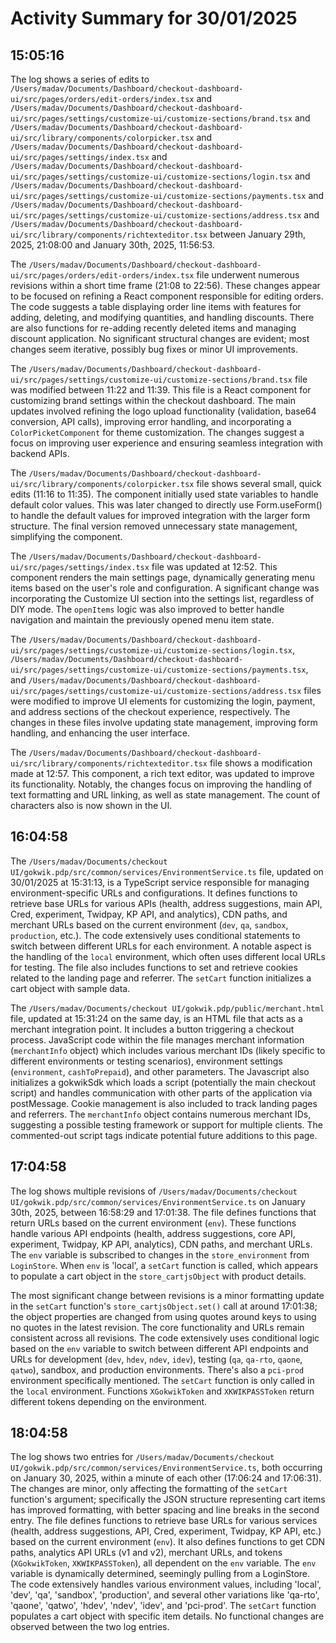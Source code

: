 # Activity Summary for 30/01/2025

## 15:05:16
The log shows a series of edits to `/Users/madav/Documents/Dashboard/checkout-dashboard-ui/src/pages/orders/edit-orders/index.tsx`  and `/Users/madav/Documents/Dashboard/checkout-dashboard-ui/src/pages/settings/customize-ui/customize-sections/brand.tsx` and `/Users/madav/Documents/Dashboard/checkout-dashboard-ui/src/library/components/colorpicker.tsx` and `/Users/madav/Documents/Dashboard/checkout-dashboard-ui/src/pages/settings/index.tsx` and `/Users/madav/Documents/Dashboard/checkout-dashboard-ui/src/pages/settings/customize-ui/customize-sections/login.tsx` and `/Users/madav/Documents/Dashboard/checkout-dashboard-ui/src/pages/settings/customize-ui/customize-sections/payments.tsx` and `/Users/madav/Documents/Dashboard/checkout-dashboard-ui/src/pages/settings/customize-ui/customize-sections/address.tsx` and `/Users/madav/Documents/Dashboard/checkout-dashboard-ui/src/library/components/richtexteditor.tsx` between January 29th, 2025, 21:08:00 and January 30th, 2025, 11:56:53.


The `/Users/madav/Documents/Dashboard/checkout-dashboard-ui/src/pages/orders/edit-orders/index.tsx` file underwent numerous revisions within a short time frame (21:08 to 22:56).  These changes appear to be focused on refining a React component responsible for editing orders.  The code suggests a table displaying order line items with features for adding, deleting, and modifying quantities, and handling discounts.  There are also functions for re-adding recently deleted items and managing discount application.  No significant structural changes are evident; most changes seem iterative, possibly bug fixes or minor UI improvements.


The `/Users/madav/Documents/Dashboard/checkout-dashboard-ui/src/pages/settings/customize-ui/customize-sections/brand.tsx` file was modified between 11:22 and 11:39.  This file is a React component for customizing brand settings within the checkout dashboard. The main updates involved refining the logo upload functionality (validation, base64 conversion, API calls), improving error handling, and incorporating a `ColorPicketComponent` for theme customization. The changes suggest a focus on improving user experience and ensuring seamless integration with backend APIs.

The `/Users/madav/Documents/Dashboard/checkout-dashboard-ui/src/library/components/colorpicker.tsx` file shows several small, quick edits (11:16 to 11:35).  The component initially used state variables to handle default color values. This was later changed to directly use Form.useForm() to handle the default values for improved integration with the larger form structure.  The final version removed unnecessary state management, simplifying the component.


The `/Users/madav/Documents/Dashboard/checkout-dashboard-ui/src/pages/settings/index.tsx` file was updated at 12:52. This component renders the main settings page, dynamically generating menu items based on the user's role and configuration. A significant change was incorporating the Customize UI section into the settings list, regardless of DIY mode. The `openItems` logic was also improved to better handle navigation and maintain the previously opened menu item state.

The `/Users/madav/Documents/Dashboard/checkout-dashboard-ui/src/pages/settings/customize-ui/customize-sections/login.tsx`, `/Users/madav/Documents/Dashboard/checkout-dashboard-ui/src/pages/settings/customize-ui/customize-sections/payments.tsx`, and  `/Users/madav/Documents/Dashboard/checkout-dashboard-ui/src/pages/settings/customize-ui/customize-sections/address.tsx` files were modified to improve UI elements for customizing the login, payment, and address sections of the checkout experience, respectively. The changes in these files involve updating state management, improving form handling, and enhancing the user interface.

The `/Users/madav/Documents/Dashboard/checkout-dashboard-ui/src/library/components/richtexteditor.tsx` file shows a modification made at 12:57. This component, a rich text editor, was updated to improve its functionality. Notably, the changes focus on improving the handling of text formatting and URL linking, as well as state management.  The count of characters also is now shown in the UI.


## 16:04:58
The `/Users/madav/Documents/checkout UI/gokwik.pdp/src/common/services/EnvironmentService.ts` file, updated on 30/01/2025 at 15:31:13, is a TypeScript service responsible for managing environment-specific URLs and configurations.  It defines functions to retrieve base URLs for various APIs (health, address suggestions, main API, Cred, experiment, Twidpay, KP API, and analytics), CDN paths, and merchant URLs based on the current environment (`dev`, `qa`, `sandbox`, `production`, etc.). The code extensively uses conditional statements to switch between different URLs for each environment.  A notable aspect is the handling of the `local` environment, which often uses different local URLs for testing.  The file also includes functions to set and retrieve cookies related to the landing page and referrer. The `setCart` function initializes a cart object with sample data.

The `/Users/madav/Documents/checkout UI/gokwik.pdp/public/merchant.html` file, updated at 15:31:24 on the same day, is an HTML file that acts as a merchant integration point.  It includes a button triggering a checkout process. JavaScript code within the file manages merchant information (`merchantInfo` object) which includes various merchant IDs (likely specific to different environments or testing scenarios), environment settings (`environment`, `cashToPrepaid`), and other parameters. The Javascript also initializes a gokwikSdk which loads a script (potentially the main checkout script) and handles communication with other parts of the application via postMessage. Cookie management is also included to track landing pages and referrers.  The `merchantInfo` object contains numerous merchant IDs, suggesting a possible testing framework or support for multiple clients.  The commented-out script tags indicate potential future additions to this page.


## 17:04:58
The log shows multiple revisions of `/Users/madav/Documents/checkout UI/gokwik.pdp/src/common/services/EnvironmentService.ts` on January 30th, 2025, between 16:58:29 and 17:01:38.  The file defines functions that return URLs based on the current environment (`env`).  These functions handle various API endpoints (health, address suggestions, core API, experiment, Twidpay, KP API, analytics), CDN paths, and merchant URLs.  The `env` variable is subscribed to changes in the `store_environment` from `LoginStore`.  When `env` is 'local', a `setCart` function is called, which appears to populate a cart object in the `store_cartjsObject` with product details.

The most significant change between revisions is a minor formatting update in the `setCart` function's  `store_cartjsObject.set()` call at around 17:01:38; the object properties are changed from using quotes around keys to using no quotes in the latest revision. The core functionality and URLs remain consistent across all revisions.  The code extensively uses conditional logic based on the `env` variable to switch between different API endpoints and URLs for development (`dev`, `hdev`, `ndev`, `idev`), testing (`qa`, `qa-rto`, `qaone`, `qatwo`), sandbox, and production environments.  There's also a `pci-prod` environment specifically mentioned.  The `setCart` function is only called in the `local` environment.  Functions `XGokwikToken` and `XKWIKPASSToken` return different tokens depending on the environment.


## 18:04:58
The log shows two entries for `/Users/madav/Documents/checkout UI/gokwik.pdp/src/common/services/EnvironmentService.ts`, both occurring on January 30, 2025, within a minute of each other (17:06:24 and 17:06:31).  The changes are minor, only affecting the formatting of the `setCart` function's argument; specifically the JSON structure representing cart items has improved formatting, with better spacing and line breaks in the second entry. The file defines functions to retrieve base URLs for various services (health, address suggestions, API, Cred, experiment, Twidpay, KP API, etc.) based on the current environment (`env`).  It also defines functions to get CDN paths, analytics API URLs (v1 and v2), merchant URLs, and tokens (`XGokwikToken`, `XKWIKPASSToken`), all dependent on the `env` variable. The `env` variable is dynamically determined, seemingly pulling from a LoginStore.  The code extensively handles various environment values, including 'local', 'dev', 'qa', 'sandbox', 'production', and several other variations like 'qa-rto', 'qaone', 'qatwo', 'hdev', 'ndev', 'idev', and 'pci-prod'.  The `setCart` function populates a cart object with specific item details.  No functional changes are observed between the two log entries.
